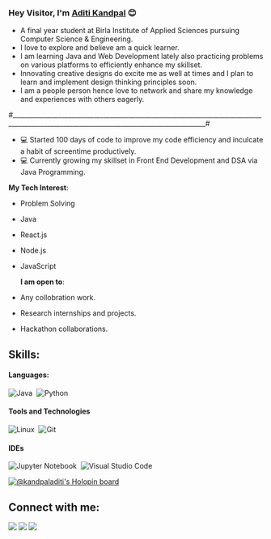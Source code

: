 ### Hey Visitor, I'm [Aditi Kandpal](https://github.com/kandpaladiti) 😊

- A final year student at Birla Institute of Applied Sciences pursuing Computer Science & Engineering.
- I love to explore and believe am a quick learner.
- I am learning Java and Web Development lately also practicing problems on various platforms to efficiently enhance my skillset.
- Innovating creative designs do excite me as well at times and I plan to learn and implement design thinking principles soon.
- I am a people person hence love to network and share my knowledge and experiences with others eagerly.

#__________________________________________________________________________________________________________________________________________#

- 💻 Started 100 days of code to improve my code efficiency and inculcate a habit of screentime productively.
- 💻 Currently growing my skillset in Front End Development and DSA via Java Programming.



**My Tech Interest**:

- Problem Solving
- Java
- React.js
- Node.js
- JavaScript



  **I am open to**:

- Any collobration work.
- Research internships and projects.
- Hackathon collaborations.



## Skills:

#### Languages:

![Java](https://img.shields.io/badge/Java-ED8B00?style=for-the-badge&logo=java&logoColor=white)&nbsp;
![Python](https://img.shields.io/badge/Python-3776AB?style=for-the-badge&logo=python&logoColor=white)&nbsp;

#### Tools and Technologies

![Linux](https://img.shields.io/badge/Linux-FCC624?style=for-the-badge&logo=linux&logoColor=black)&nbsp;
![Git](https://img.shields.io/badge/GIT-E44C30?style=for-the-badge&logo=git&logoColor=white)&nbsp;

#### IDEs

![Jupyter Notebook](https://img.shields.io/badge/jupyter-%23FA0F00.svg?style=for-the-badge&logo=jupyter&logoColor=white)&nbsp;
![Visual Studio Code](https://img.shields.io/badge/Visual%20Studio%20Code-0078d7.svg?style=for-the-badge&logo=visual-studio-code&logoColor=white)&nbsp;

[![@kandpaladiti's Holopin board](https://holopin.me/kandpaladiti)](https://holopin.io/@kandpaladiti)

## Connect with me:

<p align = "center">

[<img src ="https://img.shields.io/badge/website-%23.svg?&style=for-the-badge&logo=www&logoColor=white%22&color=black">](https://kandpaladiti.github.io/updated-cv/)
[<img src="https://img.shields.io/badge/twitter-%231DA1F2.svg?&style=for-the-badge&logo=twitter&logoColor=white&color=black" />](https://twitter.com/kandpal_aditi)
[<img src="https://img.shields.io/badge/linkedin-%2312100E.svg?&style=for-the-badge&logo=linkedin&logoColor=white&color=black" />](https://www.linkedin.com/in/aditii09/)

</p>
